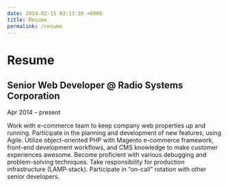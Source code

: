 ```yaml
---
date: 2019-02-15 03:13:30 +0000
title: Resume
permalink: /resume
---
```


# Resume

## Senior Web Developer @ Radio Systems Corporation

Apr 2014 – present

Work with e-commerce team to keep company web properties up and running. Participate in the planning and development of new features, using Agile. Utilize object-oriented PHP with Magento e-commerce framework, front-end development workflows, and CMS knowledge to make customer experiences awesome. Become proficient with various debugging and problem-solving techniques. Take responsibility for production infrastructure (LAMP-stack). Participate in “on-call” rotation with other senior developers.

<ResumeItem/>
